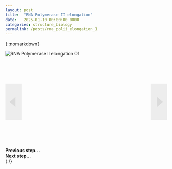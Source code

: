 ```yaml
---
layout: post
title:  "RNA Polymerase II elongation"
date:   2025-01-10 00:00:00 0000
categories: structure_biology
permalink: /posts/rna_polii_elongation_1
---
```

{::nomarkdown}
<div class='imageWrapper'>
<img class="image0" src="{{ site.baseurl }}/assets/images/rna001.jpg" alt="RNA Polymerase II elongation 01">
<svg viewBox="0 0 160 90" class='image-area'>
<!--#######################-->
<polygon id="background_0" points="4,45 10,40 10,50" fill="rgba(255, 255, 255, .8)"/>
<polygon points="4,45 10,40 10,50" fill="rgba(200, 200, 200, .5)"/>
<a href="{{site.baseurl}}/posts/rna_polii_elongation_0">
<rect id="select_0" x="0%" y="30%" width="10%" height="40%" fill="rgba(200, 200, 200, .3)"/></a>

<polygon id="background_1" points="156,45 150,40 150,50" fill="rgba(255, 255, 255, .8)"/>
<polygon points="156,45 150,40 150,50" fill="rgba(200, 200, 200, .5)"/>
<a href="{{site.baseurl}}/posts/rna_polii_elongation_2">
<rect id="select_1" x="90%" y="30%" width="10%" height="40%" fill="rgba(200, 200, 200, .3)"/></a>
</svg>
<!--#######################-->
<div class="overlay" id="textbox_0" ><b> Previous step... </b></div>
<div class="overlay" id="textbox_1" ><b> Next step... </b></div>
</div>
{:/}

